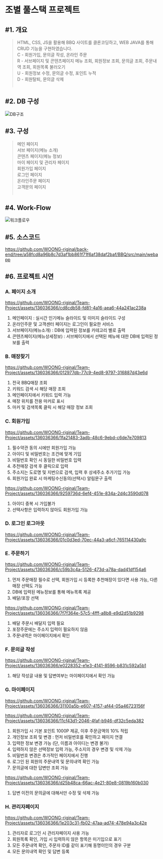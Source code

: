 <h1>조별 풀스택 프로젝트</h1>

<h2>#1. 개요</h2>

> HTML, CSS, JS을 활용해 BBQ 사이트를 클론코딩하고, WEB JAVA를 통해 CRUD 기능을 구현하였습니다.<br>
> C - 회원가입, 문의글 작성, 온라인 주문<br>
> R - 서브페이지 및 콘텐츠페이지 메뉴 조회, 회원정보 조회, 문의글 조회, 주문내역 조회, 회원목록 불러오기<br>
> U - 회원정보 수정, 문의글 수정, 포인트 누적<br>
> D - 회원탈퇴, 문의글 삭제
<br><br>


<h2>#2. DB 구성</h2>

![DB구조](https://github.com/WOONG-riginal/Team-Project/assets/136036366/138909a1-57c6-4684-9a08-c0d298f418b3)





<h2>#3. 구성</h2>

> 메인 페이지<br>
> 서브 페이지(메뉴 소개)<br>
> 콘텐츠 페이지(메뉴 정보)<br>
> 마이 페이지 및 관리자 페이지<br>
> 회원가입 페이지<br>
> 로그인 페이지<br>
> 온라인주문 페이지<br>
> 고객문의 페이지
<br><br>


<h2>#4. Work-Flow</h2>

![워크플로우](https://github.com/WOONG-riginal/Team-Project/assets/136036366/bfc6ba18-0ed0-4342-a5d6-71a06e568851)



<h2>#5. 소스코드</h2>

https://github.com/WOONG-riginal/back-end/tree/a58fcd8a96b8c7d3af1bb861f71f6af38daf2baf/BBQ/src/main/webapp

<h2>#6. 프로젝트 시연</h2>

  <h3>A. 페이지 소개</h3>

  https://github.com/WOONG-riginal/Team-Project/assets/136036366/cd8cdb58-fd81-4a16-aea6-44a241ac238a

  1. 메인페이지 : 실시간 인기메뉴 슬라이드 및 이미지 슬라이드 구성
  2. 온라인주문 및 고객센터 페이지는 로그인이 필요한 서비스
  3. 서브페이지(메뉴소개) : DB에 입력된 정보를 카테고리 별로 출력
  4. 콘텐츠페이지(메뉴상세정보) : 서브페이지에서 선택된 메뉴에 대한 DB에 입력된 정보를 출력


  <h3>B. 매장찾기</h3>

  https://github.com/WOONG-riginal/Team-Project/assets/136036366/012977db-77c9-4ed8-9797-316887d43e6d

  1. 전국 BBQ매장 조회
  2. 키워드 검색 시 해당 매장 조회
  3. 메인페이지에서 키워드 입력 가능
  4. 매장 위치를 전용 마커로 표시
  5. 마커 및 검색목록 클릭 시 해당 매장 정보 조회
  

  <h3>C. 회원가입</h3>

  https://github.com/WOONG-riginal/Team-Project/assets/136036366/1fa21483-3adb-48c6-9ebd-c6de7e709813

  1. 필수약관 동의 시에만 회원가입 가능
  2. 아이디 및 비밀번호는 조건에 맞게 기입
  3. 비밀번호 확인 시 동일한 비밀번호 입력
  4. 추천매장 검색 후 클릭으로 입력
  5. 주소지는 도로명 및 지번으로 검색, 입력 후 상세주소 추가기입 가능
  6. 회원가입 완료 시 마케팅수신동의(선택시) 알림문구 출력
  
  https://github.com/WOONG-riginal/Team-Project/assets/136036366/9259736d-6ef4-451e-834a-2d4c3590d078

  1. 아이디 중복 시 가입불가
  2. 선택사항은 입력하지 않아도 회원가입 가능


  <h3>D. 로그인 로그아웃</h3>

  https://github.com/WOONG-riginal/Team-Project/assets/136036366/01c0d3ed-70ec-44a3-a6cf-765114430a9c
  
  
  <h3>E. 주문하기</h3>

  https://github.com/WOONG-riginal/Team-Project/assets/136036366/c59b3c4a-5126-473d-a78a-dad41df154a6

  1. 먼저 주문매장 필수로 선택, 회원가입 시 등록한 추천매장이 있다면 사용 가능, 다른 매장 선택도 가능
  2. DB에 입력된 메뉴정보를 통해 메뉴목록 제공
  3. 배달/포장 선택

  https://github.com/WOONG-riginal/Team-Project/assets/136036366/7f7f364e-57c5-4fff-a8b8-e9d2d51b9298

  1. 배달 주문시 배달지 입력 필요
  2. 포장주문에는 주소지 입력이 필요하지 않음
  3. 주문내역은 마이페이지에서 확인
  

  <h3>F. 문의글 작성</h3>

  https://github.com/WOONG-riginal/Team-Project/assets/136036366/e0228352-e1e3-4141-8596-b831c592a5b1

  1. 해당 작성글 내용 및 답변여부는 마이페이지에서 확인 가능


  <h3>G. 마이페이지</h3>

  https://github.com/WOONG-riginal/Team-Project/assets/136036366/31100a5b-e607-4157-af44-05a46723156f

  https://github.com/WOONG-riginal/Team-Project/assets/136036366/11cf43d1-2046-4faf-b946-df32c5eda382

  1. 회원가입 시 기본 포인트 1000P 제공, 이후 주문금액의 10% 적립
  2. 개인정보 조회 및 변경 : 먼저 비밀번호를 확인하고 페이지 연결
  3. 입력한 정보 변경 가능 (단, 이름과 아이디는 변경 불가)
  4. 입력하지 않은 선택정보 입력 가능, 주소지의 경우 변경 및 삭제 가능
  5. 비밀번호 변경은 추가적인 페이지에서 진행
  6. 로그인 된 회원의 주문내역 및 문의내역 확인 가능
  7. 문의글에 대한 답변만 조회 가능
  
  https://github.com/WOONG-riginal/Team-Project/assets/136036366/d25b48ca-66ac-4e21-80e8-0819b160b030

  1. 답변 이전의 문의글에 대해서만 수정 및 삭제 가능

  
<h3>H. 관리자페이지</h3>

https://github.com/WOONG-riginal/Team-Project/assets/136036366/1e203c31-fb02-47aa-ad74-478e94a3c42e

1. 관리자로 로그인 시 관리자페이지 사용 가능
2. 회원목록 확인, 가입 시 입력하지 않은 항목은 미기입으로 표기
3. 모든 주문내역 확인, 주문자 ID를 같이 표기해 동명이인의 경우 구분
4. 모든 문의내역 확인 및 답변 등록
